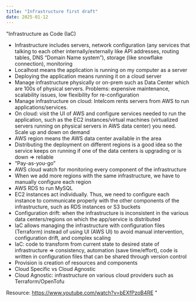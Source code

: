 ```yaml
---
title: "Infrastructure first draft"
date: 2025-01-12
---
```


"Infrastructure as Code (IaC) 
-	Infrastructure includes servers, network configuration (any services that talking to each other internally/externally like API addresses, routing tables, DNS “Domain Name system”), storage (like snowflake connection), monitoring  
-	Localhost means the application is running on my computer as a server 
-	Deploying the application means running it on a cloud server 
-	Manage infrastructure physically or on-prem such as Data Center which are 100s of physical servers. Problems: expensive maintenance, scalability issues, low flexibility for re-configuration 
-	Manage infrastructure on cloud: Intelcom rents servers from AWS to run applications/services. 
-	On cloud: visit the UI of AWS and configure services needed to run the application, such as the EC2 instances/virtual machines (virtualized servers running on physical servers in AWS data center) you need. Scale up and down on demand 
-	AWS region means the AWS data center available in the area 
-	Distributing the deployment on different regions is a good idea so the service keeps on running if one of the data centers is upgrading or is down => reliable 
-	“Pay-as-you-go”
-	AWS cloud watch for monitoring every component of the infrastructure 
-	When we add more regions with the same infrastructure, we have to manually configure each region 
-	AWS RDS to run MySQL  
-	EC2 instances act individually. Thus, we need to configure each instance to communicate properly with the other components of the infrastructure, such as RDS instances or S3 buckets 
-	Configuration drift: when the infrastructure is inconsistent in the various data centers/regions on which the app/service is distributed 
-	IaC allows managing the infrastructure with configuration files (Terraform) instead of using UI (AWS UI) to avoid manual intervention, configuration drift, and complex scaling 
-	IaC: code to transform from current state to desired state of infrastructure => consistency, automation (save time/effort), code is written in configuration files that can be shared through version control 
-	Provision is creation of resources and components 
-	Cloud Specific vs Cloud Agnostic 
-	Cloud Agnostic: infrastructure on various cloud providers such as Terraform/OpenTofu

Resource: https://www.youtube.com/watch?v=bEXfPzoB4RE
"
